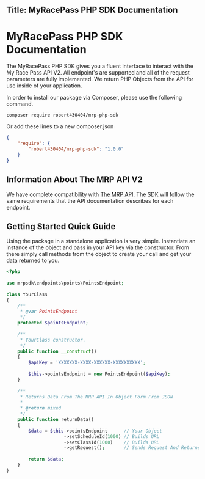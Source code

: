 Title: MyRacePass PHP SDK Documentation
---
# MyRacePass PHP SDK Documentation

The MyRacePass PHP SDK gives you a fluent interface to interact with the My Race Pass API V2. All endpoint's are supported and all of the request parameters are fully implemented. We return PHP Objects from the API for use inside of your application. 

In order to install our package via Composer, please use the following command. 

    composer require robert430404/mrp-php-sdk

Or add these lines to a new composer.json

```json
{
    "require": {
        "robert430404/mrp-php-sdk": "1.0.0"
    }
}
```

## Information About The MRP API V2

We have complete compatibility with [The MRP API](http://www.myracepass.com/developers/api/). The SDK will follow the same requirements that the API documentation describes for each endpoint.

## Getting Started Quick Guide

Using the package in a standalone application is very simple. Instantiate an instance of the object and pass in your API key via the constructor. From there simply call methods from the object to create your call and get your data returned to you.

```php
<?php
     
use mrpsdk\endpoints\points\PointsEndpoint;
     
class YourClass
{
    /**
     * @var PointsEndpoint
     */
    protected $pointsEndpoint;
    
    /**
     * YourClass constructor.
     */
    public function __construct()
    {
        $apiKey = 'XXXXXXX-XXXX-XXXXXX-XXXXXXXXXX';
             
        $this->pointsEndpoint = new PointsEndpoint($apiKey);
    }
    
    /**
     * Returns Data From The MRP API In Object Form From JSON
     * 
     * @return mixed
     */
    public function returnData()
    {
        $data = $this->pointsEndpoint      // Your Object
                     ->setScheduleId(1000) // Builds URL
                     ->setClassId(1000)    // Builds URL
                     ->getRequest();       // Sends Request And Returns Data
            
        return $data;
    }
}
```
